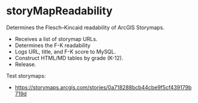 # storyMapReadability
Determines the Flesch–Kincaid readability of ArcGIS Storymaps.

- Receives a list of storymap URLs.
- Determines the F-K readability
- Logs URL, title, and F-K score to MySQL.
- Construct HTML/MD tables by grade (K-12).
- Release.


Test storymaps:
- https://storymaps.arcgis.com/stories/0a718288bcb44cbe9f5cf439179b719d 
